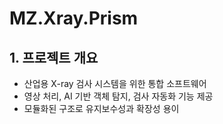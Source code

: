 # MZ.Xray.Prism

## 1. 프로젝트 개요
- 산업용 X-ray 검사 시스템을 위한 통합 소프트웨어  
- 영상 처리, AI 기반 객체 탐지, 검사 자동화 기능 제공  
- 모듈화된 구조로 유지보수성과 확장성 용이

<!-- TODO : 분석해 작성 -->

